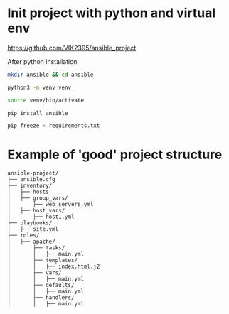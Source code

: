 # Init project with python and virtual env

https://github.com/VIK2395/ansible_project

After python installation

```bash
mkdir ansible && cd ansible
```

```bash
python3 -m venv venv
```

```bash
source venv/bin/activate
```

```bash
pip install ansible
```

```bash
pip freeze > requirements.txt
```

# Example of 'good' project structure

```
ansible-project/
├── ansible.cfg
├── inventory/
│   ├── hosts
│   ├── group_vars/
│       ├── web_servers.yml
│   ├── host_vars/
│       ├── host1.yml
├── playbooks/
│   ├── site.yml
├── roles/
│   ├── apache/
│       ├── tasks/
│       │   ├── main.yml
│       ├── templates/
│       │   ├── index.html.j2
│       ├── vars/
│       │   ├── main.yml
│       ├── defaults/
│       │   ├── main.yml
│       ├── handlers/
│       │   ├── main.yml
```
